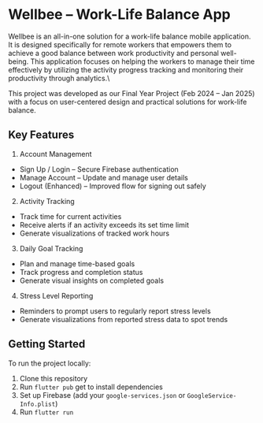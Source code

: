 # Wellbee – Work-Life Balance App

Wellbee is an all-in-one solution for a work-life balance mobile application. It is designed specifically for remote workers that empowers them to achieve a good balance between work productivity and personal well-being. This application focuses on helping the workers to manage their time effectively by utilizing the activity progress tracking and monitoring their productivity through analytics.\

This project was developed as our Final Year Project (Feb 2024 – Jan 2025) with a focus on user-centered design and practical solutions for work-life balance.

## Key Features

1. Account Management
* Sign Up / Login – Secure Firebase authentication
* Manage Account – Update and manage user details
* Logout (Enhanced) – Improved flow for signing out safely

2. Activity Tracking
* Track time for current activities
* Receive alerts if an activity exceeds its set time limit
* Generate visualizations of tracked work hours

3. Daily Goal Tracking
* Plan and manage time-based goals
* Track progress and completion status
* Generate visual insights on completed goals

4. Stress Level Reporting
* Reminders to prompt users to regularly report stress levels
* Generate visualizations from reported stress data to spot trends

## Getting Started

To run the project locally:
1. Clone this repository
2. Run ```flutter pub``` get to install dependencies
3. Set up Firebase (add your ```google-services.json``` or ```GoogleService-Info.plist```)
4. Run ```flutter run```
